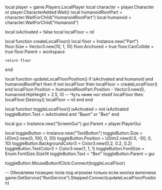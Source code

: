 local player = game.Players.LocalPlayer
local character = player.Character or player.CharacterAdded:Wait()
local humanoidRootPart = character:WaitForChild("HumanoidRootPart")
local humanoid = character:WaitForChild("Humanoid")

local isActivated = false
local localFloor = nil

local function createLocalFloor()
    local floor = Instance.new("Part")
    floor.Size = Vector3.new(10, 1, 10)
    floor.Anchored = true
    floor.CanCollide = true
    floor.Parent = workspace

    return floor
end

local function updateLocalFloorPosition()
    if isActivated and humanoid and humanoidRootPart then
        if not localFloor then
            localFloor = createLocalFloor()
        end
        localFloor.Position = humanoidRootPart.Position - Vector3.new(0, humanoid.HipHeight + 2.5, 0) -- Чуть ниже ног
    elseif localFloor then
        localFloor:Destroy()
        localFloor = nil
    end
end

local function toggleLocalFloor()
    isActivated = not isActivated
    toggleButton.Text = isActivated and "Выкл" or "Вкл"
end

local gui = Instance.new("ScreenGui")
gui.Parent = player.PlayerGui

local toggleButton = Instance.new("TextButton")
toggleButton.Size = UDim2.new(0, 100, 0, 30)
toggleButton.Position = UDim2.new(0.5, -50, 0, 10)
toggleButton.BackgroundColor3 = Color3.new(0.2, 0.2, 0.2)
toggleButton.TextColor3 = Color3.new(1, 1, 1)
toggleButton.FontSize = Enum.FontSize.Size14
toggleButton.Text = "Вкл"
toggleButton.Parent = gui

toggleButton.MouseButton1Click:Connect(toggleLocalFloor)

-- Обновляем позицию пола под игроком только если кнопка включена
game:GetService("RunService").Stepped:Connect(updateLocalFloorPosition)
